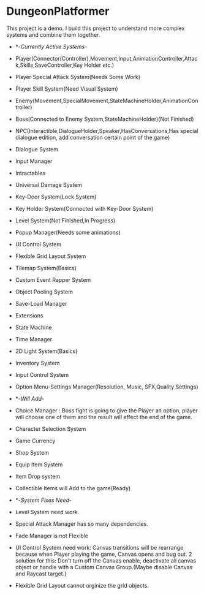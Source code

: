 # DungeonPlatformer
This project is a demo. I build this project to understand more complex systems and combine them together.

* *-*Currently Active Systems*-
* Player(Connector(Controller),Movement,Input,AnimationController,Attack,Skills,SaveController,Key Holder etc.)
* Player Special Attack System(Needs Some Work)
* Player Skill System(Need Visual System)
* Enemy(Movement,SpecialMovement,StateMachineHolder,AnimationController)
* Boss(Connected to Enemy System,StateMachineHolder)(Not Finished)
* NPC(Interactible,DialogueHolder,Speaker,HasConversations,Has special dialogue edition, add conversation certain point of the game)
* Dialogue System
* Input Manager
* Intractables
* Universal Damage System
* Key-Door System(Lock System)
* Key Holder System(Connected with Key-Door System)
* Level System(Not Finished,In Progress)
* Popup Manager(Needs some animations)
* UI Control System
* Flexible Grid Layout System
* Tilemap System(Basics)
* Custom Event Rapper System
* Object Pooling System
* Save-Load Manager
* Extensions
* State Machine
* Time Manager
* 2D Light System(Basics)
* Inventory System
* Input Control System
* Option Menu-Settings Manager(Resolution, Music, SFX,Quality Settings)

* *-*Will Add*-
* Choice Manager : Boss fight is going to give the Player an option, player will choose one of them and the result will effect the end of the game.
* Character Selection System
* Game Currency
* Shop System
* Equip Item System
* Item Drop system
* Collectible Items will Add to the game(Ready)
* *-*System Fixes Need*-
* Level System need work. 
* Special Attack Manager has so many dependencies.
* Fade Manager is not Flexible
* UI Control System need work: Canvas transitions will be rearrange because when Player playing the game, Canvas opens and bug out. 
2 solution for this: Don't turn off the Canvas enable, deactivate all canvas object or handle with a Custom Canvas Group.(Maybe disable Canvas and Raycast target.)
* Flexible Grid Layout cannot orginize the grid objects.
